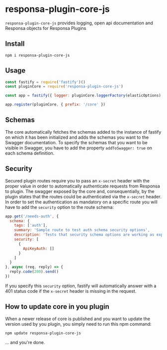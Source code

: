 # responsa-plugin-core-js

`responsa-plugin-core-js` provides logging, open api documentation and Responsa objects for Responsa Plugins

## Install

```
npm i responsa-plugin-core-js
```

## Usage

```js
const fastify = require('fastify')()
const pluginCore = require('responsa-plugin-core-js')

const app = fastify({ logger: pluginCore.loggerFactory(elasticOptions) })

app.register(pluginCore, { prefix: '/core' })
```

## Schemas
The core automatically fetches the schemas added to the instance of fastify on which it has been initialized and adds the schemas you want to the Swagger documentation.
To specify the schemas that you want to be visible in Swagger, you have to add the property `addToSwagger: true` on each schema definition.

## Security

Secured plugin routes require you to pass an `x-secret` header with the proper value in order to automatically authenticate requests from Responsa to plugin.
The swagger exposed by the core and, consequentially, by the plugin states that the routes could be authenticated via the `x-secret` header. In order to set the authentication as mandatory on a specific route you will have to add the `security` option to the route schema:

```js
app.get('/needs-auth', {
  schema: {
    tags: ['auth'],
    summary: 'Sample route to test auth schema security options',
    description: 'Tests that security schema options are working as expected',
    security: [
      {
        ApiKeyAuth: []
      }
    ]
  }
}, async (req, reply) => {
  reply.code(200).send()
})
```

If you specify this `security` option, fastify will automatically answer with a 401 status code if the `x-secret` header is missing in the request.

## How to update core in you plugin

When a newer release of core is published and you want to update the version used by you plugin, you simply need to run this npm command:

```
npm update responsa-plugin-core-js
```

... and you're done.
